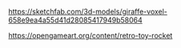 https://sketchfab.com/3d-models/giraffe-voxel-658e9ea4a55d41d28085417949b58064

https://opengameart.org/content/retro-toy-rocket